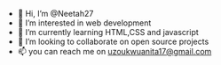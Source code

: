 - 👋 Hi, I’m @Neetah27
- 👀 I’m interested in web development
- 🌱 I’m currently learning HTML,CSS and javascript
- 💞️ I’m looking to collaborate on open source projects
- 📫 you can reach me on uzoukwuanita17@gmail.com

<!---
Neetah27/Neetah27 is a ✨ special ✨ repository because its `README.md` (this file) appears on your GitHub profile.
You can click the Preview link to take a look at your changes.
--->
